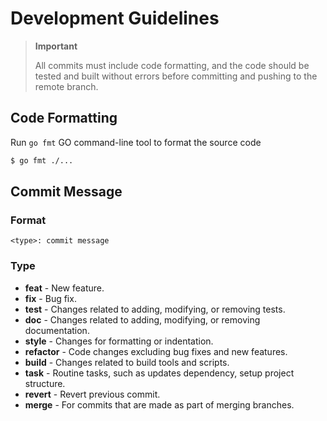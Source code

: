# Development Guidelines

> **Important**  
>  
> All commits must include code formatting, and the code should be tested and built without errors before committing and pushing to the remote branch.

## Code Formatting

Run `go fmt` GO command-line tool to format the source code
```bash
$ go fmt ./...
```

## Commit Message

### Format
```
<type>: commit message
```

### Type
- **feat** - New feature.
- **fix** - Bug fix.
- **test** - Changes related to adding, modifying, or removing tests.
- **doc** - Changes related to adding, modifying, or removing documentation.
- **style** - Changes for formatting or indentation.
- **refactor** - Code changes excluding bug fixes and new features.
- **build** - Changes related to build tools and scripts.
- **task** - Routine tasks, such as updates dependency, setup project structure.
- **revert** - Revert previous commit.
- **merge** - For commits that are made as part of merging branches.
